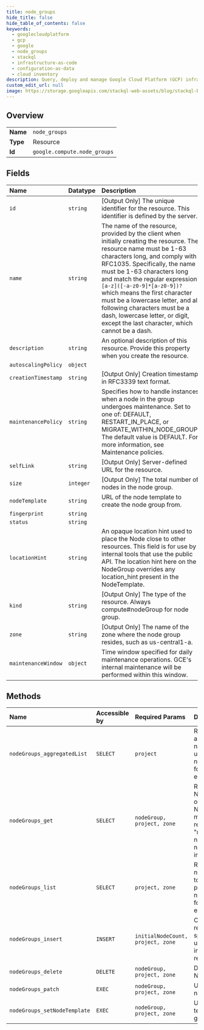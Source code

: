 ```yaml
---
title: node_groups
hide_title: false
hide_table_of_contents: false
keywords:
  - googlecloudplatform
  - gcp
  - google
  - node_groups
  - stackql
  - infrastructure-as-code
  - configuration-as-data
  - cloud inventory
description: Query, deploy and manage Google Cloud Platform (GCP) infrastructure and resources using SQL
custom_edit_url: null
image: https://storage.googleapis.com/stackql-web-assets/blog/stackql-blog-post-featured-image.png
---
```

  
    

## Overview
<table><tbody>
<tr><td><b>Name</b></td><td><code>node_groups</code></td></tr>
<tr><td><b>Type</b></td><td>Resource</td></tr>
<tr><td><b>Id</b></td><td><code>google.compute.node_groups</code></td></tr>
</tbody></table>

## Fields
| Name | Datatype | Description |
|:-----|:---------|:------------|
| `id` | `string` | [Output Only] The unique identifier for the resource. This identifier is defined by the server. |
| `name` | `string` | The name of the resource, provided by the client when initially creating the resource. The resource name must be 1-63 characters long, and comply with RFC1035. Specifically, the name must be 1-63 characters long and match the regular expression `[a-z]([-a-z0-9]*[a-z0-9])?` which means the first character must be a lowercase letter, and all following characters must be a dash, lowercase letter, or digit, except the last character, which cannot be a dash. |
| `description` | `string` | An optional description of this resource. Provide this property when you create the resource. |
| `autoscalingPolicy` | `object` |  |
| `creationTimestamp` | `string` | [Output Only] Creation timestamp in RFC3339 text format. |
| `maintenancePolicy` | `string` | Specifies how to handle instances when a node in the group undergoes maintenance. Set to one of: DEFAULT, RESTART_IN_PLACE, or MIGRATE_WITHIN_NODE_GROUP. The default value is DEFAULT. For more information, see Maintenance policies. |
| `selfLink` | `string` | [Output Only] Server-defined URL for the resource. |
| `size` | `integer` | [Output Only] The total number of nodes in the node group. |
| `nodeTemplate` | `string` | URL of the node template to create the node group from. |
| `fingerprint` | `string` |  |
| `status` | `string` |  |
| `locationHint` | `string` | An opaque location hint used to place the Node close to other resources. This field is for use by internal tools that use the public API. The location hint here on the NodeGroup overrides any location_hint present in the NodeTemplate. |
| `kind` | `string` | [Output Only] The type of the resource. Always compute#nodeGroup for node group. |
| `zone` | `string` | [Output Only] The name of the zone where the node group resides, such as us-central1-a. |
| `maintenanceWindow` | `object` | Time window specified for daily maintenance operations. GCE's internal maintenance will be performed within this window. |
## Methods
| Name | Accessible by | Required Params | Description |
|:-----|:--------------|:----------------|:------------|
| `nodeGroups_aggregatedList` | `SELECT` | `project` | Retrieves an aggregated list of node groups. Note: use nodeGroups.listNodes for more details about each group. |
| `nodeGroups_get` | `SELECT` | `nodeGroup, project, zone` | Returns the specified NodeGroup. Get a list of available NodeGroups by making a list() request. Note: the "nodes" field should not be used. Use nodeGroups.listNodes instead. |
| `nodeGroups_list` | `SELECT` | `project, zone` | Retrieves a list of node groups available to the specified project. Note: use nodeGroups.listNodes for more details about each group. |
| `nodeGroups_insert` | `INSERT` | `initialNodeCount, project, zone` | Creates a NodeGroup resource in the specified project using the data included in the request. |
| `nodeGroups_delete` | `DELETE` | `nodeGroup, project, zone` | Deletes the specified NodeGroup resource. |
| `nodeGroups_patch` | `EXEC` | `nodeGroup, project, zone` | Updates the specified node group. |
| `nodeGroups_setNodeTemplate` | `EXEC` | `nodeGroup, project, zone` | Updates the node template of the node group. |
